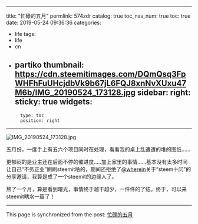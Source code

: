 
---
title: "忙碌的五月"
permlink: 574zdr
catalog: true
toc_nav_num: true
toc: true
date: 2019-05-24 09:36:36
categories:
- life
tags:
- life
- cn
- partiko
thumbnail: https://cdn.steemitimages.com/DQmQsq3FpWHFhFuUHcjdbVk9b67jL6FQJ8xnNvXUxu47M6b/IMG_20190524_173128.jpg
sidebar:
    right:
        sticky: true
widgets:
    -
        type: toc
        position: right
---


![IMG_20190524_173128.jpg](https://cdn.steemitimages.com/DQmQsq3FpWHFhFuUHcjdbVk9b67jL6FQJ8xnNvXUxu47M6b/IMG_20190524_173128.jpg)

五月份，一度手上有五六个项目同时在处理，看看我的桌上乱遭遭的堆的图纸......

更郁闷的是业主还在后面不停的催进度.....加上家里的事情......基本没有太多时间让自己“不务正业”刷刷steemit啥的，期间还拒绝了[@wherein](https://steemit.com/@wherein)关于“steem十问”的分享邀请，我算是成了一个steemit的边缘人了。

熬了一个月，算是看到曙光，事情终于越干越少，一件件的了结。终于，可以来steemit瞎水一篇了！

- - -

This page is synchronized from the post: [忙碌的五月](https://steemit.com/@yellowbird/574zdr)
